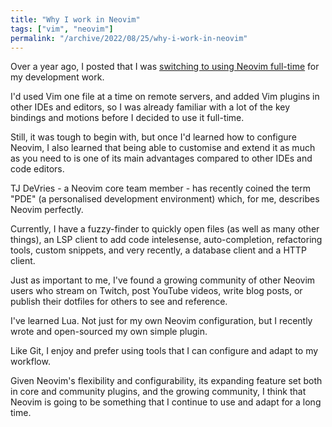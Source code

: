 ```yaml
---
title: "Why I work in Neovim"
tags: ["vim", "neovim"]
permalink: "/archive/2022/08/25/why-i-work-in-neovim"
---
```


Over a year ago, I posted that I was [switching to using Neovim full-time]({{site.url}}/blog/going-full-vim) for my development work.

I'd used Vim one file at a time on remote servers, and added Vim plugins in other IDEs and editors, so I was already familiar with a lot of the key bindings and motions before I decided to use it full-time.

Still, it was tough to begin with, but once I'd learned how to configure Neovim, I also learned that being able to customise and extend it as much as you need to is one of its main advantages compared to other IDEs and code editors.

TJ DeVries - a Neovim core team member - has recently coined the term "PDE" (a personalised development environment) which, for me, describes Neovim perfectly.

Currently, I have a fuzzy-finder to quickly open files (as well as many other things), an LSP client to add code intelesense, auto-completion, refactoring tools, custom snippets, and very recently, a database client and a HTTP client.

Just as important to me, I've found a growing community of other Neovim users who stream on Twitch, post YouTube videos, write blog posts, or publish their dotfiles for others to see and reference.

I've learned Lua. Not just for my own Neovim configuration, but I recently wrote and open-sourced my own simple plugin.

Like Git, I enjoy and prefer using tools that I can configure and adapt to my workflow.

Given Neovim's flexibility and configurability, its expanding feature set both in core and community plugins, and the growing community, I think that Neovim is going to be something that I continue to use and adapt for a long time.
